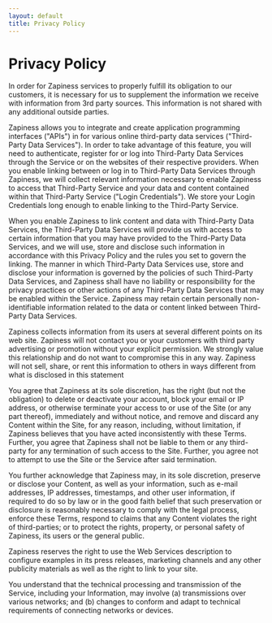 ```yaml
---
layout: default
title: Privacy Policy
---
```


# Privacy Policy

In order for Zapiness services to properly fulfill its obligation to our customers, it is necessary for us to supplement the information we receive with information from 3rd party sources. This information is not shared with any additional outside parties.

Zapiness allows you to integrate and create application programming interfaces ("APIs") in for various online third-party data services ("Third-Party Data Services"). In order to take advantage of this feature, you will need to authenticate, register for or log into Third-Party Data Services through the Service or on the websites of their respective providers. When you enable linking between or log in to Third-Party Data Services through Zapiness, we will collect relevant information necessary to enable Zapiness to access that Third-Party Service and your data and content contained within that Third-Party Service ("Login Credentials"). We store your Login Credentials long enough to enable linking to the Third-Party Service.

When you enable Zapiness to link content and data with Third-Party Data Services, the Third-Party Data Services will provide us with access to certain information that you may have provided to the Third-Party Data Services, and we will use, store and disclose such information in accordance with this Privacy Policy and the rules you set to govern the linking. The manner in which Third-Party Data Services use, store and disclose your information is governed by the policies of such Third-Party Data Services, and Zapiness shall have no liability or responsibility for the privacy practices or other actions of any Third-Party Data Services that may be enabled within the Service. Zapiness may retain certain personally non-identifiable information related to the data or content linked between Third-Party Data Services.

Zapiness collects information from its users at several different points on its web site. Zapiness will not contact you or your customers with third party advertising or promotion without your explicit permission. We strongly value this relationship and do not want to compromise this in any way. Zapiness will not sell, share, or rent this information to others in ways different from what is disclosed in this statement

You agree that Zapiness at its sole discretion, has the right (but not the obligation) to delete or deactivate your account, block your email or IP address, or otherwise terminate your access to or use of the Site (or any part thereof), immediately and without notice, and remove and discard any Content within the Site, for any reason, including, without limitation, if Zapiness believes that you have acted inconsistently with these Terms. Further, you agree that Zapiness shall not be liable to them or any third-party for any termination of such access to the Site. Further, you agree not to attempt to use the Site or the Service after said termination.

You further acknowledge that Zapiness may, in its sole discretion, preserve or disclose your Content, as well as your information, such as e-mail addresses, IP addresses, timestamps, and other user information, if required to do so by law or in the good faith belief that such preservation or disclosure is reasonably necessary to comply with the legal process, enforce these Terms, respond to claims that any Content violates the right of third-parties; or to protect the rights, property, or personal safety of Zapiness, its users or the general public.

Zapiness reserves the right to use the Web Services description to configure examples in its press releases, marketing channels and any other publicity materials as well as the right to link to your site.

You understand that the technical processing and transmission of the Service, including your Information, may involve (a) transmissions over various networks; and (b) changes to conform and adapt to technical requirements of connecting networks or devices.

